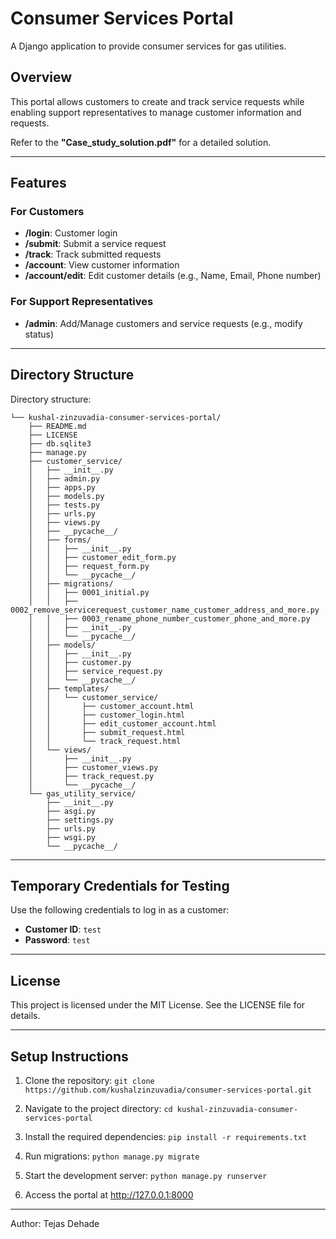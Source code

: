 # Consumer Services Portal

A Django application to provide consumer services for gas utilities.

## Overview

This portal allows customers to create and track service requests while enabling support representatives to manage customer information and requests.

Refer to the **"Case_study_solution.pdf"** for a detailed solution.

---

## Features

### For Customers
- **/login**: Customer login
- **/submit**: Submit a service request
- **/track**: Track submitted requests
- **/account**: View customer information
- **/account/edit**: Edit customer details (e.g., Name, Email, Phone number)

### For Support Representatives
- **/admin**: Add/Manage customers and service requests (e.g., modify status)

---

## Directory Structure

Directory structure:
```
└── kushal-zinzuvadia-consumer-services-portal/
    ├── README.md
    ├── LICENSE
    ├── db.sqlite3
    ├── manage.py
    ├── customer_service/
    │   ├── __init__.py
    │   ├── admin.py
    │   ├── apps.py
    │   ├── models.py
    │   ├── tests.py
    │   ├── urls.py
    │   ├── views.py
    │   ├── __pycache__/
    │   ├── forms/
    │   │   ├── __init__.py
    │   │   ├── customer_edit_form.py
    │   │   ├── request_form.py
    │   │   └── __pycache__/
    │   ├── migrations/
    │   │   ├── 0001_initial.py
    │   │   ├── 0002_remove_servicerequest_customer_name_customer_address_and_more.py
    │   │   ├── 0003_rename_phone_number_customer_phone_and_more.py
    │   │   ├── __init__.py
    │   │   └── __pycache__/
    │   ├── models/
    │   │   ├── __init__.py
    │   │   ├── customer.py
    │   │   ├── service_request.py
    │   │   └── __pycache__/
    │   ├── templates/
    │   │   └── customer_service/
    │   │       ├── customer_account.html
    │   │       ├── customer_login.html
    │   │       ├── edit_customer_account.html
    │   │       ├── submit_request.html
    │   │       └── track_request.html
    │   └── views/
    │       ├── __init__.py
    │       ├── customer_views.py
    │       ├── track_request.py
    │       └── __pycache__/
    └── gas_utility_service/
        ├── __init__.py
        ├── asgi.py
        ├── settings.py
        ├── urls.py
        ├── wsgi.py
        └── __pycache__/
```

---

## Temporary Credentials for Testing
Use the following credentials to log in as a customer:
- **Customer ID**: `test`
- **Password**: `test`

---

## License
This project is licensed under the MIT License. See the LICENSE file for details.

---

## Setup Instructions
1. Clone the repository:
   ```git clone https://github.com/kushalzinzuvadia/consumer-services-portal.git```

2. Navigate to the project directory:
    ```cd kushal-zinzuvadia-consumer-services-portal```

3. Install the required dependencies:
    ```pip install -r requirements.txt```

4. Run migrations:
    ```python manage.py migrate```

5. Start the development server:
    ```python manage.py runserver```
 
6. Access the portal at http://127.0.0.1:8000

---

Author: Tejas Dehade
